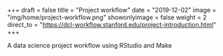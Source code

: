 +++
draft = false
title = "Project workflow"
date = "2019-12-02"
image = "img/home/project-workflow.png"
showonlyimage = false
weight = 2
direct_to = "https://dcl-workflow.stanford.edu/project-introduction.html"
+++

A data science project workflow using RStudio and Make
